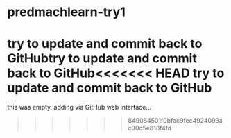 predmachlearn-try1
==================
try to update and commit back to GitHubtry to update and commit back to GitHub<<<<<<< HEAD
try to update and commit back to GitHub
=======
this was empty, adding via GitHub web interface...
>>>>>>> 849084501f0bfac9fec4924093ac90c5e818f4fd
